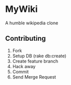 # MyWiki

A humble wikipedia clone

## Contributing

1. Fork
2. Setup DB (rake db:create)
3. Create feature branch
4. Hack away
5. Commit
6. Send Merge Request

